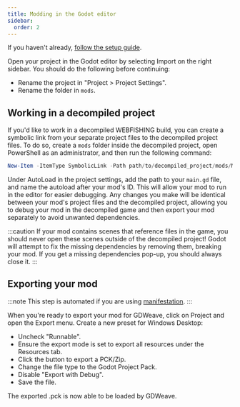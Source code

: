 ```yaml
---
title: Modding in the Godot editor
sidebar:
  order: 2
---
```


If you haven't already, [follow the setup guide](/webfishing-mod-wiki/guides/setup/).

Open your project in the Godot editor by selecting Import on the right sidebar. You should do the following before continuing:

- Rename the project in "Project > Project Settings".
- Rename the folder in `mods`.

## Working in a decompiled project

If you'd like to work in a decompiled WEBFISHING build, you can create a symbolic link from your separate project files to the decompiled project files. To do so, create a `mods` folder inside the decompiled project, open PowerShell as an administrator, and then run the following command:

```powershell
New-Item -ItemType SymbolicLink -Path path/to/decompiled_project/mods/ModId -Target path/to/project/mods/ModId
```

Under AutoLoad in the project settings, add the path to your `main.gd` file, and name the autoload after your mod's ID. This will allow your mod to run in the editor for easier debugging. Any changes you make will be identical between your mod's project files and the decompiled project, allowing you to debug your mod in the decompiled game and then export your mod separately to avoid unwanted dependencies.

:::caution
If your mod contains scenes that reference files in the game, you should never open these scenes outside of the decompiled project! Godot will attempt to fix the missing dependencies by removing them, breaking your mod. If you get a missing dependencies pop-up, you should always close it.
:::

## Exporting your mod

:::note
This step is automated if you are using [manifestation](/webfishing-mod-wiki/tools/manifestation).
:::

When you're ready to export your mod for GDWeave, click on Project and open the Export menu. Create a new preset for Windows Desktop:

- Uncheck "Runnable".
- Ensure the export mode is set to export all resources under the Resources tab.
- Click the button to export a PCK/Zip.
- Change the file type to the Godot Project Pack.
- Disable "Export with Debug".
- Save the file.

The exported .pck is now able to be loaded by GDWeave.
